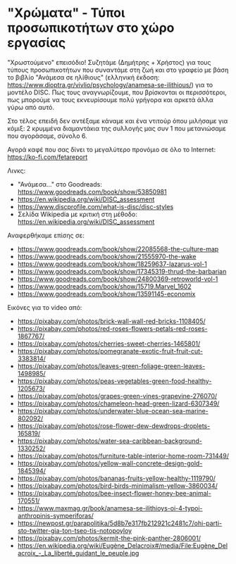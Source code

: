 # "Χρώματα" - Τύποι προσωπικοτήτων στο χώρο εργασίας

"Χρωστούμενο" επεισόδιο! Συζητάμε (Δημήτρης + Χρήστος) για τους τύπους προσωπικοτήτων που συναντάμε στη ζωή και στο γραφείο με βάση το βιβλίο "Ανάμεσα σε ηλίθιους" (ελληνική έκδοση: <https://www.dioptra.gr/vivlio/psychology/anamesa-se-ilithious/>) για το μοντέλο DISC. Πως τους αναγνωρίζουμε, που βρίσκονται οι περισσότεροι, πως μπορούμε να τους εκνευρίσουμε πολύ γρήγορα και αρκετά άλλα γύρω από αυτό.

Στο τέλος επειδή δεν αντέξαμε κάναμε και ένα ντιτούρ όπου μιλήσαμε για κόμιξ: 2 κρυμμένα διαμαντάκια της συλλογής μας συν 1 που μετανιώσαμε που αγοράσαμε, σύνολο 6.

Αγορά καφέ που σας δίνει το μεγαλύτερο προνόμιο σε όλο το Internet: <https://ko-fi.com/fetareport>

Λινκς:

* "Ανάμεσα..." στο Goodreads: <https://www.goodreads.com/book/show/53850981>
* <https://en.wikipedia.org/wiki/DISC_assessment>
* <https://www.discprofile.com/what-is-disc/disc-styles>
* Σελίδα Wikipedia με κριτική στη μέθοδο: <https://en.wikipedia.org/wiki/DISC_assessment>


Αναφερθήκαμε επίσης σε:

* <https://www.goodreads.com/book/show/22085568-the-culture-map>
* <https://www.goodreads.com/book/show/21555970-the-wake>
* <https://www.goodreads.com/book/show/18259637-lazarus-vol-1>
* <https://www.goodreads.com/book/show/17345319-thrud-the-barbarian>
* <https://www.goodreads.com/book/show/24800369-retroworld-vol-1>
* <https://www.goodreads.com/book/show/15719.Marvel_1602>
* <https://www.goodreads.com/book/show/13591145-economix>

Εικόνες για το video από:

* <https://pixabay.com/photos/brick-wall-wall-red-bricks-1108405/>
* <https://pixabay.com/photos/red-roses-flowers-petals-red-roses-1867767/>
* <https://pixabay.com/photos/cherries-sweet-cherries-1465801/>
* <https://pixabay.com/photos/pomegranate-exotic-fruit-fruit-cut-3383814/>
* <https://pixabay.com/photos/leaves-green-foliage-green-leaves-1498985/>
* <https://pixabay.com/photos/peas-vegetables-green-food-healthy-1205673/>
* <https://pixabay.com/photos/grapes-green-vines-grapevine-276070/>
* <https://pixabay.com/photos/chameleon-head-green-lizard-6307349/>
* <https://pixabay.com/photos/underwater-blue-ocean-sea-marine-802092/>
* <https://pixabay.com/photos/rose-flower-dew-dewdrops-droplets-165819/>
* <https://pixabay.com/photos/water-sea-caribbean-background-1330252/>
* <https://pixabay.com/photos/furniture-table-interior-home-room-731449/>
* <https://pixabay.com/photos/yellow-wall-concrete-design-gold-1845394/>
* <https://pixabay.com/photos/bananas-fruits-yellow-healthy-1119790/>
* <https://pixabay.com/photos/bird-birds-minimalism-yellow-3860034/>
* <https://pixabay.com/photos/bee-insect-flower-honey-bee-animal-170551/>
* <https://www.maxmag.gr/book/anamesa-se-ilithioys-oi-4-typoi-anthropinis-symperiforas/>
* <https://newpost.gr/parapolitika/5d8b7e317fb212921c2481c7/ohi-parti-sto-twitter-gia-ton-tseo-tis-notopoyloy>
* <https://pixabay.com/photos/kermit-the-pink-panther-2806001/>
* <https://en.wikipedia.org/wiki/Eugène_Delacroix#/media/File:Eugène_Delacroix_-_La_liberté_guidant_le_peuple.jpg>
